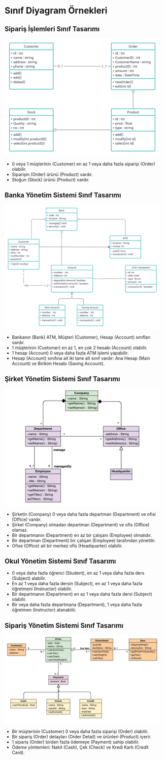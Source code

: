 # Sınıf Diyagram Örnekleri

## Sipariş İşlemleri Sınıf Tasarımı

![Sipariş İşlemleri Sınıf Tasarımı](images/0.jpg)

- 0 veya 1 müşterinin (Customer) en az 1 veya daha fazla siparişi (Order) olabilir.
- Siparişin (Order) ürünü (Product) vardır.
- Stoğun (Stock) ürünü (Product) vardır.

## Banka Yönetim Sistemi Sınıf Tasarımı

![Banka Yönetim Sistemi Sınıf Tasarımı](images/1.jpg)

- Bankanın (Bank) ATM, Müşteri (Customer), Hesap (Account) sınıfları vardır.
- 1 müşterinin (Customer) en az 1, en çok 2 hesabı (Account) olabilir.
- 1 hesap (Account) 0 veya daha fazla ATM işlemi yapabilir.
- Hesap (Account) sınıfına ait iki tane alt sınıf vardır: Ana Hesap (Main Account) ve Birikim Hesabı (Saving Account).

## Şirket Yönetim Sistemi Sınıf Tasarımı

![Şirket Yönetim Sistemi Sınıf Tasarımı](images/2.jpg)

- Şirketin (Company) 0 veya daha fazla departman (Department) ve ofisi (Office) vardır.
- Şirket (Company) olmadan departman (Department) ve ofis (Office) olamaz.
- Bir departmanın (Department) en az bir çalışanı (Employee) olmalıdır.
- Bir departman (Department) bir çalışan (Employee) tarafından yönetilir.
- Ofise (Office) ait bir merkez ofis (Headquarter) olabilir.

## Okul Yönetim Sistemi Sınıf Tasarımı

- 0 veya daha fazla öğrenci (Student), en az 1 veya daha fazla ders (Subject) alabilir.
- En az 1 veya daha fazla dersin (Subject), en az 1 veya daha fazla öğretmeni (Instructor) olabilir.
- Bir departmanın (Department) en az 1 veya daha fazla dersi (Subject) olabilir.
- Bir veya daha fazla departmana (Department), 1 veya daha fazla öğretmen (Instructor) atanabilir.

## Sipariş Yönetim Sistemi Sınıf Tasarımı

![Sipariş Yönetim Sistemi Sınıf Tasarımı](images/4.jpg)

- Bir müşterinin (Customer) 0 veya daha fazla siparişi (Order) olabilir.
- Bir sipariş (Order) detayları (Order Detail) ve ürünleri (Product) içerir.
- 1 sipariş (Order) birden fazla ödemeye (Payment) sahip olabilir.
- Ödeme yöntemleri: Nakit (Cash), Çek (Check) ve Kredi Kartı (Credit Card).
